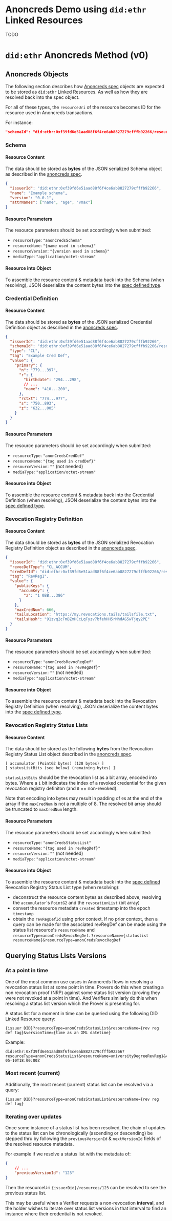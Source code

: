 # Anoncreds Demo using `did:ethr` Linked Resources
TODO
# `did:ethr` Anoncreds Method (v0)
## Anoncreds Objects
The following section describes how [Anoncreds spec](https://hyperledger.github.io/anoncreds-spec/) objects are expected to be stored as `did:ethr` Linked Resources. As well as how they are resolved back into the spec object.

For all of these types, the `resourceUri` of the resource becomes ID for the resource used in Anoncreds transactions. 

For instance: 
```json
"schemaId": "did:ethr:0xf39fd6e51aad88f6f4ce6ab8827279cfffb92266/resources/1423"
```

### Schema
#### Resource Content
The data should be stored as **bytes** of the JSON serialized Schema object as described in the [anoncreds spec](https://hyperledger.github.io/anoncreds-spec/).
```json
{
  "issuerId": "did:ethr:0xf39fd6e51aad88f6f4ce6ab8827279cfffb92266",
  "name": "Example schema",
  "version": "0.0.1",
  "attrNames": ["name", "age", "vmax"]
}
```

#### Resource Parameters
The resource parameters should be set accordingly when submitted:
* `resourceType`: `"anonCredsSchema"`
* `resourceName`: `"{name used in schema}"`
* `resourceVersion`: `"{version used in schema}"`
* `mediaType`: `"application/octet-stream"`

#### Resource into Object
To assemble the resource content & metadata back into the Schema (when resolving), JSON deserialize the content bytes into the [spec defined type](https://hyperledger.github.io/anoncreds-spec/).

### Credential Definition
#### Resource Content
The data should be stored as **bytes** of the JSON serialized Credential Definition object as described in the [anoncreds spec](https://hyperledger.github.io/anoncreds-spec/).
```json
{
  "issuerId": "did:ethr:0xf39fd6e51aad88f6f4ce6ab8827279cfffb92266",
  "schemaId": "did:ethr:0xf39fd6e51aad88f6f4ce6ab8827279cfffb92266/resources/1",
  "type": "CL",
  "tag": "Example Cred Def",
  "value": {
    "primary": {
      "n": "779...397",
      "r": {
        "birthdate": "294...298",
        // ...
        "name": "410...200",
      },
      "rctxt": "774...977",
      "s": "750..893",
      "z": "632...005"
    }
  }
}
```

#### Resource Parameters
The resource parameters should be set accordingly when submitted:
* `resourceType`: `"anonCredsCredDef"`
* `resourceName`: `"{tag used in credDef}"`
* `resourceVersion`: `""` (not needed)
* `mediaType`: `"application/octet-stream"`

#### Resource into Object
To assemble the resource content & metadata back into the Credential Definition (when resolving), JSON deserialize the content bytes into the [spec defined type](https://hyperledger.github.io/anoncreds-spec/).

### Revocation Registry Definition
#### Resource Content
The data should be stored as **bytes** of the JSON serialized Revocation Registry Definition object as described in the [anoncreds spec](https://hyperledger.github.io/anoncreds-spec/).
```json
{
  "issuerId": "did:ethr:0xf39fd6e51aad88f6f4ce6ab8827279cfffb92266",
  "revocDefType": "CL_ACCUM",
  "credDefId": "did:ethr:0xf39fd6e51aad88f6f4ce6ab8827279cfffb92266/resources/2",
  "tag": "RevReg1",
  "value": {
    "publicKeys": {
      "accumKey": {
        "z": "1 0BB...386"
      }
    },
    "maxCredNum": 666,
    "tailsLocation": "https://my.revocations.tails/tailsfile.txt",
    "tailsHash": "91zvq2cFmBZmHCcLqFyzv7bfehHH5rMhdAG5wTjqy2PE"
  }
}
```

#### Resource Parameters
The resource parameters should be set accordingly when submitted:
* `resourceType`: `"anonCredsRevocRegDef"`
* `resourceName`: `"{tag used in revRegDef}"`
* `resourceVersion`: `""` (not needed)
* `mediaType`: `"application/octet-stream"`

#### Resource into Object
To assemble the resource content & metadata back into the Revocation Registry Definition (when resolving), JSON deserialize the content bytes into the [spec defined type](https://hyperledger.github.io/anoncreds-spec/).

### Revocation Registry Status Lists
#### Resource Content
The data should be stored as the following **bytes** from the Revocation Registry Status List object described in the [anoncreds spec](https://hyperledger.github.io/anoncreds-spec/).
```
[ accumulator (PointG2 bytes) (128 bytes) ]
[ statusListBits (see below) (remaining bytes) ]
```
`statusListBits` should be the revocation list as a bit array, encoded into bytes. Where a `1` bit indicates the index of a revoked credential for the given revocation registry definiton (and `0` == non-revoked). 

Note that encoding into bytes may result in padding of `0`s at the end of the array if the `maxCredNum` is not a multiple of 8. The resolved bit array should be truncated to `maxCredNum` length.

#### Resource Parameters
The resource parameters should be set accordingly when submitted:
* `resourceType`: `"anonCredsStatusList"`
* `resourceName`: `"{tag used in revRegDef}"`
* `resourceVersion`: `""` (not needed)
* `mediaType`: `"application/octet-stream"`

#### Resource into Object
To assemble the resource content & metadata back into the [spec defined](https://hyperledger.github.io/anoncreds-spec/) Revocation Registry Status List type (when resolving):
* deconstruct the resource content bytes as described above, resolving the `accumulator`'s `PointG2` and the `revocationList` (bit array)
* convert the resource metadata `created` timestamp into the epoch `timestamp`
* obtain the `revRegDefId` using prior context. If no prior context, then a query can be made for the associated revRegDef can be made using the status list resource's `resourceName` and `resourceType=anonCredsRevocRegDef`. `?resourceName={statuslist resourceName}&resourceType=anonCredsRevocRegDef`

## Querying Status Lists Versions
### At a point in time
One of the most common use cases in Anoncreds flows in resolving a revocation status list at some point in time. Provers do this when creating a non revocation proof (NRP) against some status list version (proving they were not revoked at a point in time). And Verifiers similarly do this when resolving a status list version which the Prover is presenting for.

A status list for a moment in time can be queried using the following DID Linked Resource query:
```
{issuer DID}?resourceType=anonCredsStatusList&resourceName={rev reg def tag}&versionTime={time as an XML datetime}
```
Example:
```
did:ethr:0xf39fd6e51aad88f6f4ce6ab8827279cfffb92266?resourceType=anonCredsStatusList&resourceName=universityDegreeRevReg1&versionTime=2023-05-10T18:00:00Z
```

### Most recent (current)
Additionally, the most recent (current) status list can be resolved via a query:
```
{issuer DID}?resourceType=anonCredsStatusList&resourceName={rev reg def tag}
```

### Iterating over updates
Once some instance of a status list has been resolved, the chain of updates to the status list can be chronologically (ascending or descending) be stepped thru by following the `previousVersionId` & `nextVersionId` fields of the resolved resource metadata.

For example if we resolve a status list with the metadata of:
```json
{
    // ...
    "previousVersionId": "123"
}
```

Then the resourceUri `{issuerDid}/resources/123` can be resolved to see the previous status list.

This may be useful when a Verifier requests a non-revocation **interval**, and the holder wishes to iterate over status list versions in that interval to find an instance where their credential is not revoked.